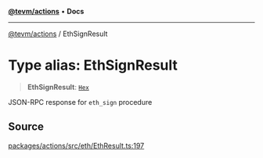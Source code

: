 [**@tevm/actions**](../README.md) • **Docs**

***

[@tevm/actions](../globals.md) / EthSignResult

# Type alias: EthSignResult

> **EthSignResult**: [`Hex`](Hex.md)

JSON-RPC response for `eth_sign` procedure

## Source

[packages/actions/src/eth/EthResult.ts:197](https://github.com/evmts/tevm-monorepo/blob/main/packages/actions/src/eth/EthResult.ts#L197)
